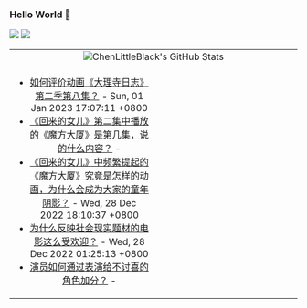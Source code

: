 ### Hello World 👋

[![](https://img.shields.io/badge/@ChenLittleBlack-1a6c81?style=flat&logo=java&logoColor=1a6c81&label=Java&colorA=ffffff)](https://www.java.com/)
[![](https://img.shields.io/badge/@ChenLittleBlack-41b883?style=flat&logo=vuedotjs&logoColor=41b883&label=Vue&colorA=ffffff)](https://cn.vuejs.org/)

<table>
<tr>
<td colspan="2" style="text-align: center;">
<img alt="ChenLittleBlack's GitHub Stats" src="https://github-readme-stats.vercel.app/api?username=ChenLittleBlack&show_icons=true&icon_color=CE1D2D&text_color=718096&bg_color=ffffff&hide_title=true" />
</td>
</tr>
<tr>
<td align="center" valign="middle">

<!-- START_SECTION:blog -->
* <a href='http://www.zhihu.com/question/575907778/answer/2823953519?utm_campaign=rss&utm_medium=rss&utm_source=rss&utm_content=title' target='_blank'>如何评价动画《大理寺日志》第二季第八集？</a> - Sun, 01 Jan 2023 17:07:11 +0800
* <a href='http://www.zhihu.com/question/574824753/answer/2820936216?utm_campaign=rss&utm_medium=rss&utm_source=rss&utm_content=title' target='_blank'>《回来的女儿》第二集中播放的《魔方大厦》是第几集，说的什么内容？</a> - 
* <a href='http://www.zhihu.com/question/574816671/answer/2819556196?utm_campaign=rss&utm_medium=rss&utm_source=rss&utm_content=title' target='_blank'>《回来的女儿》中频繁提起的《魔方大厦》究竟是怎样的动画，为什么会成为大家的童年阴影？</a> - Wed, 28 Dec 2022 18:10:37 +0800
* <a href='http://www.zhihu.com/question/569968451/answer/2818822359?utm_campaign=rss&utm_medium=rss&utm_source=rss&utm_content=title' target='_blank'>为什么反映社会现实题材的电影这么受欢迎？</a> - Wed, 28 Dec 2022 01:25:13 +0800
* <a href='http://www.zhihu.com/question/569968778/answer/2818786453?utm_campaign=rss&utm_medium=rss&utm_source=rss&utm_content=title' target='_blank'>演员如何通过表演给不讨喜的角色加分？</a> - 
<!-- END_SECTION:blog -->

</td>
<td valign="middle" width="50%">

<!-- START_SECTION:douban -->

<!-- END_SECTION:douban -->

</td>
</tr>
</table>

